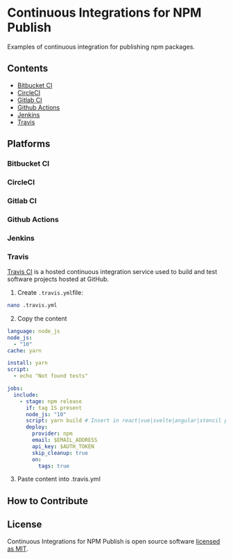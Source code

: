 # Continuous Integrations for NPM Publish

Examples of continuous integration for publishing npm packages.

## Contents

- [Bitbucket CI](#bitbucker-ci)
- [CircleCI](#circleci)
- [Gitlab CI](#gitlab-ci)
- [Github Actions](#github-actions)
- [Jenkins](#jenkins)
- [Travis](#travis)

## Platforms

### **Bitbucket CI**

### **CircleCI**

### **Gitlab CI**

### **Github Actions**

### **Jenkins**

### **Travis**

[Travis CI](https://travis-ci.com/) is a hosted continuous integration service used to build and test software projects hosted at GitHub.

1. Create `.travis.yml`file:

```sh
nano .travis.yml
```

2. Copy the content

```yaml
language: node_js
node_js:
  - "10"
cache: yarn

install: yarn
script:
  - echo "Not found tests"

jobs:
  include:
    - stage: npm release
      if: tag IS present
      node_js: "10"
      script: yarn build # Insert in react|vue|svelte|angular|stencil packages
      deploy:
        provider: npm
        email: $EMAIL_ADDRESS
        api_key: $AUTH_TOKEN
        skip_cleanup: true
        on:
          tags: true
```

3. Paste content into .travis.yml

## How to Contribute

## License

Continuous Integrations for NPM Publish is open source software [licensed as MIT](https://github.com/andrelmlins/ci-npm-publish/blob/master/LICENSE).
